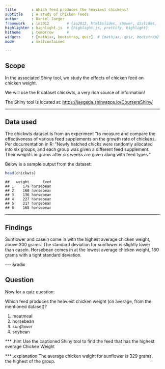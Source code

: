 ```yaml
---
title       : Which feed produces the heaviest chickens?
subtitle    : A study of chicken feeds
author      : Daniel Jaeger
framework   : io2012        # {io2012, html5slides, shower, dzslides, ...}
highlighter : highlight.js  # {highlight.js, prettify, highlight}
hitheme     : tomorrow      # 
widgets     : [mathjax, bootstrap, quiz]  # {mathjax, quiz, bootstrap}
mode        : selfcontained

---
```

## Scope

In the associated Shiny tool, we study the effects of chicken feed on chicken weight.

We will use the R dataset chickwts, a very rich source of information!

The Shiny tool is located at: https://jaegeda.shinyapps.io/CourseraShiny/

---
## Data used
The chickwts dataset is from an experiment "to measure and compare the effectiveness of various feed supplements on the growth rate of chickens.  Per documentation in R: "Newly hatched chicks were randomly allocated into six groups, and each group was given a different feed supplement. Their weights in grams after six weeks are given along with feed types."

Below is a sample output from the dataset:


```r
head(chickwts)
```

```
##   weight      feed
## 1    179 horsebean
## 2    160 horsebean
## 3    136 horsebean
## 4    227 horsebean
## 5    217 horsebean
## 6    168 horsebean
```

---
## Findings

Sunflower and casein come in with the highest average chicken weight, above 300 grams.  The standard deviation for sunflower is slightly lower than casein.  Horsebean comes in at the lowest average chicken weight, 160 grams with a tight standard deviation.

--- &radio
## Question

Now for a quiz question:

Which feed produces the heaviest chicken weight (on average, from the mentioned dataset)?

1. meatmeal
2. horsebean
3. _sunflower_
4. soybean

*** .hint
Use the captioned Shiny tool to find the feed that has the highest everage Chicken Weight

*** .explanation
The average chicken weight for sunflower is 329 grams, the highest of the group.
